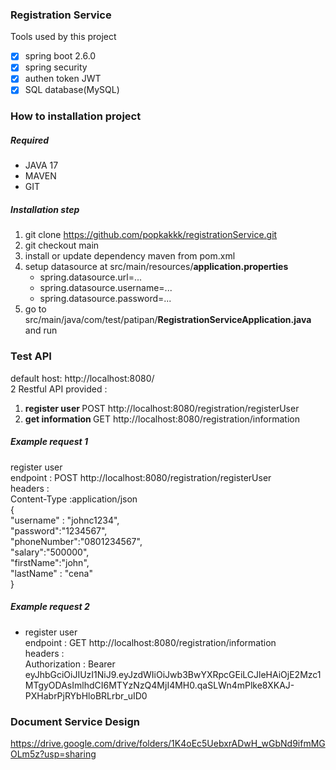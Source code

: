 ### Registration Service


Tools used by this project
- [x] spring boot 2.6.0
- [x] spring security
- [x] authen token JWT
- [x] SQL database(MySQL)

### How to installation project

##### Required
- JAVA 17
- MAVEN
- GIT 

##### Installation step
1. git clone https://github.com/popkakkk/registrationService.git
2. git checkout main
3. install or update dependency maven from pom.xml
4. setup datasource at src/main/resources/<strong>application.properties</strong>
   - spring.datasource.url=...
   - spring.datasource.username=...
   - spring.datasource.password=...
5. go to src/main/java/com/test/patipan/<strong>RegistrationServiceApplication.java</strong> and run 

### Test API <br/>
default host:  http://localhost:8080/ <br/>
2 Restful API provided :
1. <strong>register user </strong> POST http://localhost:8080/registration/registerUser
2. <strong>get information </strong> GET http://localhost:8080/registration/information



##### Example request 1  
  register user</br>
  endpoint : POST http://localhost:8080/registration/registerUser</br>
  headers  : </br>
             Content-Type :application/json</br>
  {</br>
    "username" : "johnc1234",</br>
    "password":"1234567",</br>
    "phoneNumber":"0801234567",</br>
    "salary":"500000",</br>
    "firstName":"john",</br>
    "lastName" : "cena" </br>
 }

 ##### Example request 2 
   - register user </br>
  endpoint : GET http://localhost:8080/registration/information </br>
  headers  : </br>
            Authorization : Bearer eyJhbGciOiJIUzI1NiJ9.eyJzdWIiOiJwb3BwYXRpcGEiLCJleHAiOjE2Mzc1MTgyODAsImlhdCI6MTYzNzQ4MjI4MH0.qaSLWn4mPlke8XKAJ-PXHabrPjRYbHloBRLrbr_uID0</br>

### Document Service Design
https://drive.google.com/drive/folders/1K4oEc5UebxrADwH_wGbNd9ifmMGOLm5z?usp=sharing

